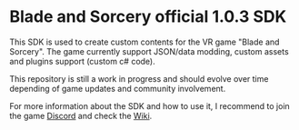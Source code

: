 # Blade and Sorcery official 1.0.3 SDK

This SDK is used to create custom contents for the VR game "Blade and Sorcery".
The game currently support JSON/data modding, custom assets and plugins support (custom c# code).

This repository is still a work in progress and should evolve over time depending of game updates and community involvement.

For more information about the SDK and how to use it, I recommend to join the game [Discord](https://discordapp.com/invite/bladeandsorcery) and check the [Wiki](https://kospy.github.io/BasSDK/).
